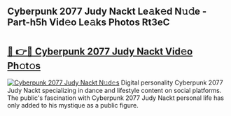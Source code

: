## Cyberpunk 2077 Judy Nackt Le𝚊k𝚎d N𝚞𝚍e - Part-h5h Vid𝚎o Le𝚊ks Photos Rt3eC

# <h2><a href="http://fb6p3j.evod.top/?m=Cyberpunk+2077+Judy+Nackt">🔗 👉🔴 Cyberpunk 2077 Judy Nackt Vid𝚎o Ph𝚘t𝚘s</a></h2>

[![Cyberpunk 2077 Judy Nackt N𝚞d𝚎s](https://i.imgur.com/8V9OHl7.gif)](http://fb6p3j.evod.top/?m=Cyberpunk+2077+Judy+Nackt)
Digital personality Cyberpunk 2077 Judy Nackt specializing in dance and lifestyle content on social platforms. The public's fascination with Cyberpunk 2077 Judy Nackt personal life has only added to his mystique as a public figure. 
